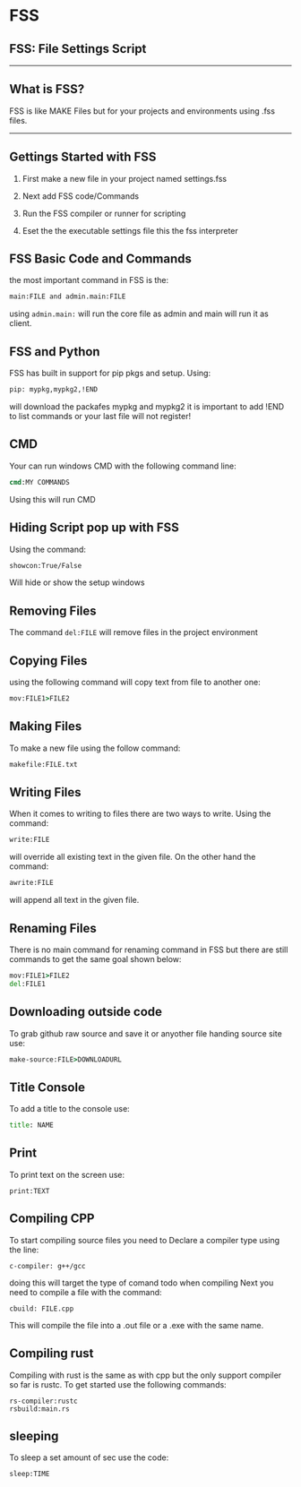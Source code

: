 # FSS
## FSS: File Settings Script
------------------------
## What is FSS?
FSS is like MAKE Files but for your projects and environments using .fss files.

------------------------
## Gettings Started with FSS

1) First make a new file in your project named settings.fss

2) Next add FSS code/Commands

3) Run the FSS compiler or runner for scripting 

4) Eset the the executable settings file this the fss interpreter

## FSS Basic Code and Commands
 the most important command in FSS is the:
 ```cmd
 main:FILE and admin.main:FILE
 ```
 using ``admin.main:`` will run the core file as admin and main will run it as client. 

## FSS and Python

FSS has built in support for pip pkgs and setup. Using:
```cmd
pip: mypkg,mypkg2,!END
```
will download the packafes mypkg and mypkg2 it is important to add !END to list commands or your last file will not register!

## CMD 

Your can run windows CMD with the following command line:
```cmd
cmd:MY COMMANDS
```
Using this will run CMD 


## Hiding Script pop up with FSS

Using the command:
```cmd 
showcon:True/False
```
Will hide or show the setup windows

## Removing Files
 The command ```del:FILE``` will remove files in the project environment

## Copying Files 
using the following command will copy text from file to another one:
```cmd
mov:FILE1>FILE2
```

## Making Files

To make a new file using the follow command: 
```cmd
makefile:FILE.txt
```
## Writing Files
When it comes to writing to files there are two ways to write. Using the command: 
```cmd 
write:FILE
``` 
will override all existing text in the given file. On the other hand the command:
```cmd 
awrite:FILE
```
will append all text in the given file. 
## Renaming Files
There is no main command for renaming command in FSS but there are still commands to get the same goal shown below:
```cmd
mov:FILE1>FILE2
del:FILE1
```
## Downloading outside code

To grab github raw source and save it or anyother file handing source site use: 
```cmd
make-source:FILE>DOWNLOADURL
```

## Title Console
To add a title to the console use:
```cmd 
title: NAME
```

## Print
To print text on the screen use:
```
print:TEXT
```

## Compiling CPP 

To start compiling source files you need to 
Declare a compiler type using the line: 
```
c-compiler: g++/gcc
```
doing this will target the type of comand todo when compiling 
Next you need to compile a file with the command:
```
cbuild: FILE.cpp
``` 
This will compile the file into a .out file or a .exe with the same name.

## Compiling rust

Compiling with rust is the same as with cpp but the only support compiler so far is rustc. To get started use the following commands:
```
rs-compiler:rustc
rsbuild:main.rs
```

## sleeping
To sleep a set amount of sec use the code:
```
sleep:TIME
```

